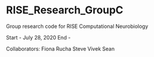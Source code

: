 # RISE_Research_GroupC
Group research code for RISE Computational Neurobiology

Start - July 28, 2020
End - 

Collaborators: Fiona Rucha Steve Vivek Sean

